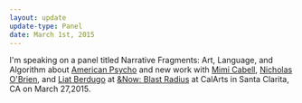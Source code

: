```yaml
---
layout: update
update-type: Panel
date: March 1st, 2015
---
```


I'm speaking on a panel titled <a title="Narrative Fragments" ahref="http://andnow2015a.sched.org/event/304c9fa564e5358b57b15998abd861dd#.VUT8w84QZUQ" target="_blank">Narrative Fragments: Art, Language, and Algorithm</a> about <a title="American Psycho" href="http://www.jason-huff.com/projects/american-psycho/" target="_blank">American Psycho</a> and new work with <a href title="Mimi Cabell" href="http://mimicabell.com" target="_blank">Mimi Cabell</a>, <a href title="Nicholas O'Brien" href="http://doubleunderscore.net" target="_blank">Nicholas O'Brien</a>, and <a href title="Liat Berdugo" href="http://digikits.ch" target="_blank">Liat Berdugo</a> at <a href="http://andnow2015.com" title="&Now" target="_blank">&Now: Blast Radius</a> at CalArts in Santa Clarita, CA on March 27,2015.
